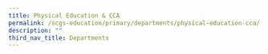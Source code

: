 ```yaml
---
title: Physical Education & CCA
permalink: /scgs-education/primary/departments/physical-education-cca/
description: ""
third_nav_title: Departments
---
```

